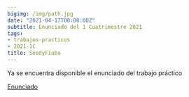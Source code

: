 ```yaml
---
bigimg: /img/path.jpg
date: "2021-04-17T00:00:00Z"
subtitle: Enunciado del 1 Cuatrimestre 2021
tags:
- trabajos-practicos
- 2021-1C
title: SeedyFiuba
---
```

Ya se encuentra disponible el enunciado del trabajo práctico

[Enunciado](https://ingenieria-del-software-2.github.io/tps/historico/2021/1/tp/enunciado/)
